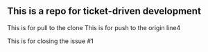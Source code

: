 ## This is a repo for ticket-driven development
This is for pull to the clone
This is for push to the origin
line4

This is for closing the issue #1